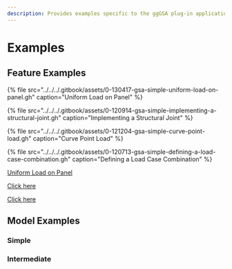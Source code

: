```yaml
---
description: Provides examples specific to the ggGSA plug-in application
---
```


# Examples

## Feature Examples



{% file src="../../../.gitbook/assets/0-130417-gsa-simple-uniform-load-on-panel.gh" caption="Uniform Load on Panel" %}

{% file src="../../../.gitbook/assets/0-120914-gsa-simple-implementing-a-structural-joint.gh" caption="Implementing a Structural Joint" %}

{% file src="../../../.gitbook/assets/0-121204-gsa-simple-curve-point-load.gh" caption="Curve Point Load" %}

{% file src="../../../.gitbook/assets/0-120713-gsa-simple-defining-a-load-case-combination.gh" caption="Defining a Load Case Combination" %}

[Uniform Load on Panel](../../../.gitbook/assets/0-130417-gsa-simple-uniform-load-on-panel.gh)

<a href="../../../.gitbook/assets/0-130417-gsa-simple-uniform-load-on-panel.gh" download="Uniform Load on Panel">Click here</a>

<a href="../../../.gitbook/assets/0-121204-gsa-simple-curve-point-load.gh" download="Point Load on Curve">Click here</a>

## Model Examples

### Simple



### Intermediate




